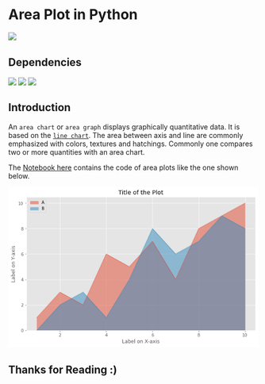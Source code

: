 # Area Plot in Python

![](http://ForTheBadge.com/images/badges/made-with-python.svg)

## Dependencies

![](https://img.shields.io/badge/jupyter-6.2.0-ff7a05?style=for-the-badge&logo=Jupyter)
![](https://img.shields.io/badge/pandas-1.2.3-150458?style=for-the-badge&logo=pandas)
![](https://img.shields.io/badge/matplotlib-3.3.4-224099?style=for-the-badge)

## Introduction

An `area chart` or `area graph` displays graphically quantitative data. It is based on the [`line chart`](https://github.com/Tarun-Kamboj/Data_Visualization_with_Python/blob/master/Line%20Plot). The area between axis and line are commonly emphasized with colors, textures and hatchings. Commonly one compares two or more quantities with an area chart.

The [Notebook here](Notebook.ipynb) contains the code of area plots like the one shown below.

![](img.png)

## Thanks for Reading :)
